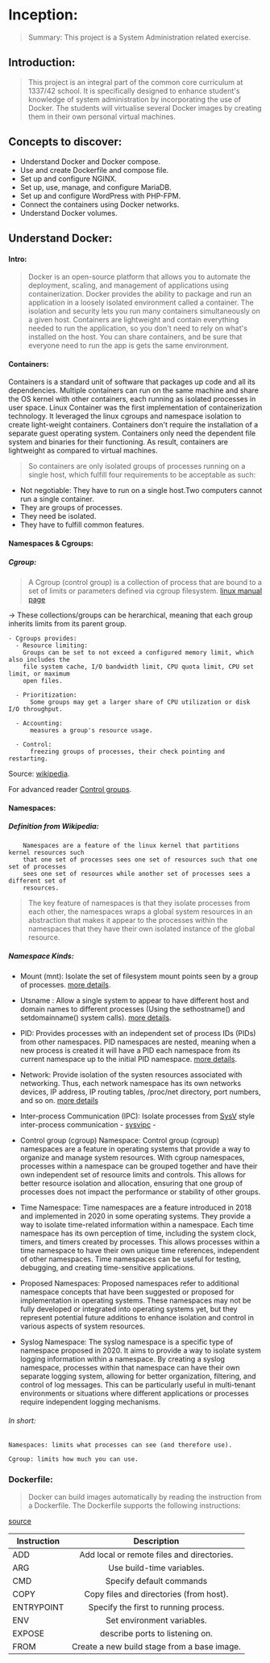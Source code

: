 # Inception:
> Summary:  This project is a System Administration related exercise.

## Introduction:
> This project is an integral part of the common core curriculum at 1337/42
school. It is specifically designed to enhance student's knowledge of system
administration by incorporating the use of Docker.
The students will virtualise several Docker images by creating them in their
own personal virtual machines.

## Concepts to discover:
- Understand Docker and Docker compose.
- Use and create Dockerfile and compose file.
- Set up and configure NGINX.
- Set up, use, manage, and configure MariaDB.
- Set up and configure WordPress with PHP-FPM.
- Connect the containers using Docker networks.
- Understand Docker volumes.

## Understand Docker:

#### Intro:
> Docker is an open-source platform that allows you to automate the deployment,
scaling, and management of applications using containerization. Docker provides
the ability to package and run an application in a loosely isolated environment
called a container. The isolation and security lets you run many containers
simultaneously on a given host. Containers are lightweight and contain everything needed
to run the application, so you don't need to rely on what's installed on the host. You can
share containers, and be sure that everyone need to run the app is gets the same
environment.

#### Containers: 

Containers is a standard unit of software that packages up code and all its
dependencies. Multiple containers can run on the same machine and share the OS kernel with
other containers, each running as isolated processes in user space.
Linux Container was the first implementation of containerization technology. It leveraged
the linux cgroups and namespace isolation to create light-weight containers. Containers
don't require the installation of a separate guest operating system. Containers only need
the dependent file system and binaries for their functioning. As result, containers are
lightweight as compared to virtual machines. 
> So containers are only isolated groups of processes running on a single host, which
  fulfill four requirements to be acceptable as such:

- Not negotiable: They have to run on a single host.Two computers cannot run a single
container.
- They are groups of processes.
- They need be isolated.
- They have to fulfill common features.

#### Namespaces &  Cgroups:


##### Cgroup:
> A Cgroup (control group) is a collection of process that are bound to a set of limits or parameters defined via cgroup filesystem. [linux manual page](https://www.man7.org/linux/man-pages/man7/cgroups.7.html)

-> These collections/groups can be herarchical, meaning that each group inherits limits from
its parent group.

    - Cgroups provides:
      - Resource limiting:
        Groups can be set to not exceed a configured memory limit, which also includes the
        file system cache, I/O bandwidth limit, CPU quota limit, CPU set limit, or maximum
        open files.

      - Prioritization:
          Some groups may get a larger share of CPU utilization or disk I/O throughput.

      - Accounting:
          measures a group's resource usage.

      - Control:
          freezing groups of processes, their check pointing and restarting.

Source: [wikipedia](https://en.wikipedia.org/wiki/Cgroup).

For advanced reader [Control
groups](https://www.kernel.org/doc/html/latest/admin-guide/cgroup-v1/cgroups.html).

#### Namespaces:

##### Definition from Wikipedia:
```
    Namespaces are a feature of the linux kernel that partitions kernel resources such
    that one set of processes sees one set of resources such that one set of processes
    sees one set of resources while another set of processes sees a different set of
    resources.
```

> The key feature of namespaces is that they isolate processes from each other, the
> namespaces wraps a global system resources in an abstraction that makes it appear to the
> processes within the namespaces that they have their own isolated instance of the global
> resource.

##### Namespace Kinds:

- Mount (mnt):
Isolate the set of filesystem mount points seen by a group of processes. [more details](https://lwn.net/Articles/531114/).

- Utsname :
Allow a single system to appear to have different host and domain names to different
processes (Using the sethostname() and setdomainname() system calls). [more details](https://lwn.net/Articles/179345/).

- PID:
Provides processes with an independent set of process IDs (PIDs) from other namespaces.
PID namespaces are nested, meaning when a new process is created it will have a PID each
namespace from its current namespace up to the initial PID namespace. [more details](https://lwn.net/Articles/259217/).

- Network:
Provide isolation of the systen resources associated with networking. Thus, each network
namespace has its own networks devices, IP address, IP routing tables, /proc/net
directory, port numbers, and so on. [more details](https://lwn.net/Articles/219794/)

- Inter-process Communication (IPC):
Isolate processes from [SysV](https://en.wikipedia.org/wiki/UNIX_System_V) style
inter-process communication - [sysvipc](https://man7.org/linux/man-pages/man7/svipc.7.html) -

- Control group (cgroup) Namespace:
Control group (cgroup) namespaces are a feature in operating systems that provide a way to organize and manage system resources. With cgroup namespaces, processes within a namespace can be grouped together and have their own independent set of resource limits and controls. This allows for better resource isolation and allocation, ensuring that one group of processes does not impact the performance or stability of other groups.

- Time Namespace:
Time namespaces are a feature introduced in 2018 and implemented in 2020 in some operating systems. They provide a way to isolate time-related information within a namespace. Each time namespace has its own perception of time, including the system clock, timers, and timers created by processes. This allows processes within a time namespace to have their own unique time references, independent of other namespaces. Time namespaces can be useful for testing, debugging, and creating time-sensitive applications.

- Proposed Namespaces:
Proposed namespaces refer to additional namespace concepts that have been suggested or proposed for implementation in operating systems. These namespaces may not be fully developed or integrated into operating systems yet, but they represent potential future additions to enhance isolation and control in various aspects of system resources.

- Syslog Namespace:
The syslog namespace is a specific type of namespace proposed in 2020. It aims to provide a way to isolate system logging information within a namespace. By creating a syslog namespace, processes within that namespace can have their own separate logging system, allowing for better organization, filtering, and control of log messages. This can be particularly useful in multi-tenant environments or situations where different applications or processes require independent logging mechanisms.

###### In short:
```
Namespaces: limits what processes can see (and therefore use). 

Cgroup: limits how much you can use. 
```
### Dockerfile:

> Docker can build images automatically by reading the instruction from a Dockerfile. The
> Dockerfile supports the following instructions:

[source](https://docs.docker.com/reference/dockerfile/)

| Instruction | Description |
|-------------|:-----------:|
| ADD | Add local or remote files and directories.|
| ARG | Use build-time variables.|
| CMD | Specify default commands|
| COPY | Copy files and directories (from host).|
| ENTRYPOINT | Specify the first to running process.| 
| ENV | Set environment variables.| 
| EXPOSE | describe ports to listening on.|
| FROM | Create a new build stage from a base image.|
